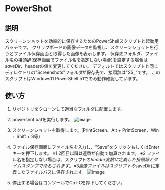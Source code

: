 # PowerShot

## 説明
スクリーンショットを効率的に保存するためのPowerShellスクリプトと起動用バッチです。
クリップボードの画像データを監視し、スクリーンショットを行うとファイル保存画面と取得した画像を表示します。
保存先フォルダ、ファイル名の接頭辞(保存画面でファイル名を指定しない場合)を設定する場合は$saveDir、$headerの値を変更してください。
デフォルトではスクリプトと同じディレクトリの"Screenshots"フォルダが保存先で、接頭辞は"SS_"です。
このスクリプトはWindows11 PowerShell 5.1でのみ動作確認しています。

## 使い方
1. リポジトリをクローンして適当なフォルダに配置します。
2. powershot.batを実行します。
![image](https://github.com/rew552/PowerShot/assets/63663957/769f4460-c05d-4b0f-9b9b-cfae5dff5884)

3. スクリーンショットを取得します。(PrintScreen、Alt + PrintScreen、Win + Shift + S等)
4. ファイル保存画面にファイル名を入力し、"Save"をクリックもしくはEnterキーを押下します。
   ※1 2回目以降は連番が自動で加算されます。
   ※2 ファイル名を指定しない場合は、スクリプトの$header変数に定義した接頭辞とタイムスタンプで命名されます。
   ※3 画像ファイルはスクリプトの$saveDirに定義したファイルパスに保存されます。
![image](https://github.com/rew552/PowerShot/assets/63663957/bb13f7b7-8ed4-4b6c-abd4-4684c13f16cd)

5. 停止する場合はコンソールでCtrl-Cを押下してください。
